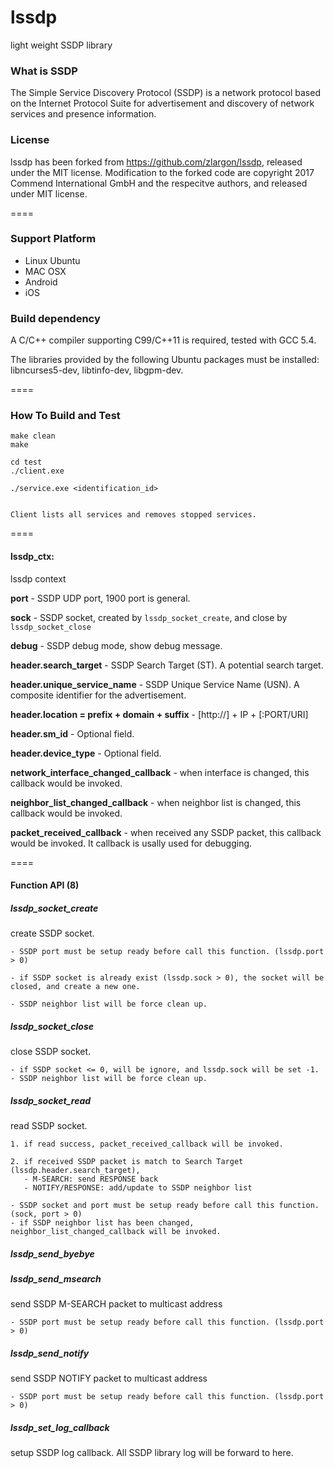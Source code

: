 # lssdp
light weight SSDP library

### What is SSDP

The Simple Service Discovery Protocol (SSDP) is a network protocol based on the Internet Protocol Suite for advertisement and discovery of network services and presence information.

### License

lssdp has been forked from https://github.com/zlargon/lssdp, released under the MIT license.
Modification to the forked code are copyright 2017 Commend International GmbH and the respecitve authors,
and released under MIT license.

====

### Support Platform

* Linux Ubuntu
* MAC OSX
* Android
* iOS

### Build dependency

A C/C++ compiler supporting C99/C++11 is required, tested with GCC 5.4.

The libraries provided by the following Ubuntu packages must be installed: libncurses5-dev, libtinfo-dev, libgpm-dev.

====

### How To Build and Test

```
make clean
make

cd test
./client.exe

./service.exe <identification_id>


Client lists all services and removes stopped services.

```





====

#### lssdp_ctx:

lssdp context

**port** - SSDP UDP port, 1900 port is general.

**sock** - SSDP socket, created by `lssdp_socket_create`, and close by `lssdp_socket_close`

**debug** - SSDP debug mode, show debug message.

**header.search_target** - SSDP Search Target (ST). A potential search target.

**header.unique_service_name** - SSDP Unique Service Name (USN). A composite identifier for the advertisement.

**header.location = prefix + domain + suffix** - [http://] + IP + [:PORT/URI]

**header.sm_id** - Optional field.

**header.device_type** - Optional field.

**network_interface_changed_callback** - when interface is changed, this callback would be invoked.

**neighbor_list_changed_callback** - when neighbor list is changed, this callback would be invoked.

**packet_received_callback** - when received any SSDP packet, this callback would be invoked. It callback is usally used for debugging.

====

#### Function API (8)

##### lssdp_socket_create

create SSDP socket.

```
- SSDP port must be setup ready before call this function. (lssdp.port > 0)

- if SSDP socket is already exist (lssdp.sock > 0), the socket will be closed, and create a new one.

- SSDP neighbor list will be force clean up.
```

##### lssdp_socket_close

close SSDP socket.

```
- if SSDP socket <= 0, will be ignore, and lssdp.sock will be set -1.
- SSDP neighbor list will be force clean up.
```

##### lssdp_socket_read

read SSDP socket.

```
1. if read success, packet_received_callback will be invoked.

2. if received SSDP packet is match to Search Target (lssdp.header.search_target),
   - M-SEARCH: send RESPONSE back
   - NOTIFY/RESPONSE: add/update to SSDP neighbor list
```

```
- SSDP socket and port must be setup ready before call this function. (sock, port > 0)
- if SSDP neighbor list has been changed, neighbor_list_changed_callback will be invoked.
```
##### lssdp_send_byebye

##### lssdp_send_msearch

send SSDP M-SEARCH packet to multicast address

```
- SSDP port must be setup ready before call this function. (lssdp.port > 0)
```

##### lssdp_send_notify

send SSDP NOTIFY packet to multicast address

```
- SSDP port must be setup ready before call this function. (lssdp.port > 0)
```

##### lssdp_set_log_callback

setup SSDP log callback. All SSDP library log will be forward to here.
